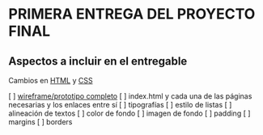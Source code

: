 # PRIMERA ENTREGA DEL PROYECTO FINAL

## Aspectos a incluir en el entregable

Cambios en [HTML](./index.html) y [CSS](./styles/index.css)

[ ] [wireframe/prototipo completo](./wire-frames)
[ ] index.html y cada una de las páginas necesarias y los enlaces entre sí
[ ] tipografías
[ ] estilo de listas
[ ] alineación de textos
[ ] color de fondo
[ ] imagen de fondo
[ ] padding
[ ] margins
[ ] borders
